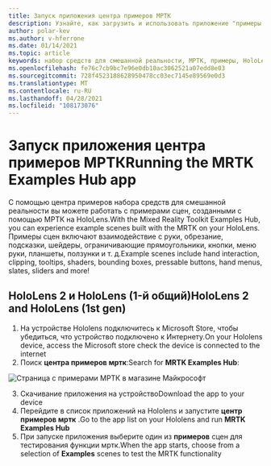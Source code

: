 ```yaml
---
title: Запуск приложения центра примеров МРТК
description: Узнайте, как загрузить и использовать приложение "примеры набора средств для смешанной реальности" на устройствах HoloLens.
author: polar-kev
ms.author: v-hferrone
ms.date: 01/14/2021
ms.topic: article
keywords: набор средств для смешанной реальности, МРТК, примеры, HoloLens, HoloLens 2, шейдеры, подсказки, взаимодействие руки, обрезка, ограничивающие прямоугольники, кнопки, меню руки, планшет, ползунок
ms.openlocfilehash: fe76c7cb9bc7e96e0db10ac3062521a07edd8e03
ms.sourcegitcommit: 728f4523188628950478cc03ec7145e89569e0d3
ms.translationtype: MT
ms.contentlocale: ru-RU
ms.lasthandoff: 04/28/2021
ms.locfileid: "108173076"
---
```

# <a name="running-the-mrtk-examples-hub-app"></a><span data-ttu-id="f432b-104">Запуск приложения центра примеров МРТК</span><span class="sxs-lookup"><span data-stu-id="f432b-104">Running the MRTK Examples Hub app</span></span>

<span data-ttu-id="f432b-105">С помощью центра примеров набора средств для смешанной реальности вы можете работать с примерами сцен, созданными с помощью МРТК на HoloLens.</span><span class="sxs-lookup"><span data-stu-id="f432b-105">With the Mixed Reality Toolkit Examples Hub, you can experience example scenes built with the MRTK on your HoloLens.</span></span> <span data-ttu-id="f432b-106">Примеры сцен включают взаимодействие с руки, обрезание, подсказки, шейдеры, ограничивающие прямоугольники, кнопки, меню руки, планшеты, ползунки и т. д.</span><span class="sxs-lookup"><span data-stu-id="f432b-106">Example scenes include hand interaction, clipping, tooltips, shaders, bounding boxes, pressable buttons, hand menus, slates, sliders and more!</span></span>

## <a name="hololens-2-and-hololens-1st-gen"></a><span data-ttu-id="f432b-107">HoloLens 2 и HoloLens (1-й общий)</span><span class="sxs-lookup"><span data-stu-id="f432b-107">HoloLens 2 and HoloLens (1st gen)</span></span>

1. <span data-ttu-id="f432b-108">На устройстве Hololens подключитесь к Microsoft Store, чтобы убедиться, что устройство подключено к Интернету.</span><span class="sxs-lookup"><span data-stu-id="f432b-108">On your Hololens device, access the Microsoft store check the device is connected to the internet</span></span>
2. <span data-ttu-id="f432b-109">Поиск **центра примеров мртк**:</span><span class="sxs-lookup"><span data-stu-id="f432b-109">Search for **MRTK Examples Hub**:</span></span>

![Страница с примерами МРТК в магазине Майкрософт](images/mrtk-examples-hub-img-01.png)

3. <span data-ttu-id="f432b-111">Скачивание приложения на устройство</span><span class="sxs-lookup"><span data-stu-id="f432b-111">Download the app to your device</span></span>
4. <span data-ttu-id="f432b-112">Перейдите в список приложений на Hololens и запустите **центр примеров мртк** .</span><span class="sxs-lookup"><span data-stu-id="f432b-112">Go to the app list on your Hololens and run **MRTK Examples Hub**</span></span>
5. <span data-ttu-id="f432b-113">При запуске приложения выберите один из **примеров** сцен для тестирования функции мртк.</span><span class="sxs-lookup"><span data-stu-id="f432b-113">When the app starts, choose from a selection of **Examples** scenes to test the MRTK functionality</span></span>

